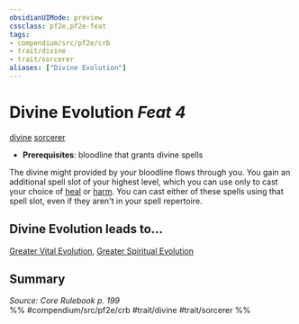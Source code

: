 ```yaml
---
obsidianUIMode: preview
cssclass: pf2e,pf2e-feat
tags:
- compendium/src/pf2e/crb
- trait/divine
- trait/sorcerer
aliases: ["Divine Evolution"]
---
```

# Divine Evolution  *Feat 4*  
[divine](rules/traits/divine.md)  [sorcerer](rules/traits/sorcerer.md)  

- **Prerequisites**: bloodline that grants divine spells

The divine might provided by your bloodline flows through you. You gain an additional spell slot of your highest level, which you can use only to cast your choice of [heal](compendium/spells/heal.md) or [harm](compendium/spells/harm.md). You can cast either of these spells using that spell slot, even if they aren't in your spell repertoire.

## Divine Evolution leads to...

[Greater Vital Evolution](compendium/feats/greater-vital-evolution.md), [Greater Spiritual Evolution](compendium/feats/greater-spiritual-evolution-apg.md)

## Summary

*Source: Core Rulebook p. 199*  
%% #compendium/src/pf2e/crb #trait/divine #trait/sorcerer %%